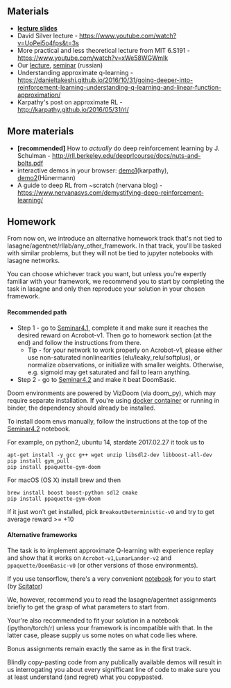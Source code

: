 ## Materials
* [__lecture slides__](https://docviewer.yandex.ru/?url=ya-disk-public%3A%2F%2FG3IXcG62RwNUGSSos%2BuGhtgXNfsBjP9RxUtUfgCffIk%3D%3A%2Flecture4.pdf&name=lecture4.pdf&c=58b0d2eb4e0f)
* David Silver lecture - https://www.youtube.com/watch?v=UoPei5o4fps&t=3s
* More practical and less theoretical lecture from MIT 6.S191 - https://www.youtube.com/watch?v=xWe58WGWmlk
* Our [lecture](https://yadi.sk/i/AHDU2p_j3FT3nr), [seminar](https://yadi.sk/i/EeUeheri3FT3ra) (russian)
* Understanding approximate q-learning - https://danieltakeshi.github.io/2016/10/31/going-deeper-into-reinforcement-learning-understanding-q-learning-and-linear-function-approximation/
* Karpathy's post on approximate RL - http://karpathy.github.io/2016/05/31/rl/

## More materials
* __[recommended]__ How to _actually_ do deep reinforcement learning by J. Schulman - http://rll.berkeley.edu/deeprlcourse/docs/nuts-and-bolts.pdf
* interactive demos in your browser: [demo1](http://cs.stanford.edu/people/karpathy/convnetjs/demo/rldemo.html)(karpathy), [demo2](http://janhuenermann.com/projects/learning-to-drive)(Hünermann)
* A guide to deep RL from ~scratch (nervana blog) - https://www.nervanasys.com/demystifying-deep-reinforcement-learning/


## Homework

From now on, we introduce an alternative homework track that's not tied to lasagne/agentnet/rllab/any_other_framework. In that track, you'll be tasked with similar problems, but they will not be tied to jupyter notebooks with lasagne networks.

You can choose whichever track you want, but unless you're expertly familiar with your framework, we recommend you to start by completing the task in lasagne and only then reproduce your solution in your chosen framework.


#### Recommended path

* Step 1 - go to [Seminar4.1](https://github.com/yandexdataschool/Practical_RL/blob/master/week4/Seminar4.1_experience_replay.ipynb), complete it and make sure it reaches the desired reward on Acrobot-v1. Then go to homework section (at the end) and follow the instructions from there.
  * Tip - for your network to work properly on Acrobot-v1, please either use non-saturated nonlinearities (elu/leaky_relu/softplus), or normalize observations, or initialize with smaller weights. Otherwise, e.g. sigmoid may get saturated and fail to learn anything.
* Step 2 - go to [Seminar4.2](https://github.com/yandexdataschool/Practical_RL/blob/master/week4/Seminar4.2_conv_agent.ipynb) and make it beat DoomBasic. 
 
Doom environments are powered by VizDoom (via doom_py), which may require separate installation. If you're using [docker container](https://github.com/yandexdataschool/Practical_RL/blob/master/docker) or running in binder, the dependency should already be installed.

To install doom envs manually, follow the instructions at the top of the [Seminar4.2](https://github.com/yandexdataschool/Practical_RL/blob/master/week4/Seminar4.2_conv_agent.ipynb) notebook.

For example, on python2, ubuntu 14, stardate 2017.02.27 it took us to
```
apt-get install -y gcc g++ wget unzip libsdl2-dev libboost-all-dev
pip install gym_pull
pip install ppaquette-gym-doom
```

For macOS (OS X) install brew and then
```
brew install boost boost-python sdl2 cmake
pip install ppaquette-gym-doom
````

If it just won't get installed, pick `BreakoutDeterministic-v0` and try to get average reward >= +10
  

#### Alternative frameworks

The task is to implement approximate Q-learning with experience replay and show that it works on `Acrobot-v1`,`LunarLander-v2` and `ppaquette/DoomBasic-v0` (or other versions of those environments).

If you use tensorflow, there's a very convenient [notebook](https://github.com/yandexdataschool/Practical_RL/blob/master/week4/Seminar4.0_recap_approx_qlearning-tf.ipynb) for you to start (by [Scitator](https://github.com/Scitator))

We, however, recommend you to read the lasagne/agentnet assignments briefly to get the grasp of what parameters to start from.

Your're also recommended to fit your solution in a notebook (ipython/torch/r) unless your framework is incompatible with that. In the latter case, please supply us some notes on what code lies where.

Bonus assignments remain exactly the same as in the first track.

Blindly copy-pasting code from any publically available demos will result in us interrogating you about every signifficant line of code to make sure you at least understand (and regret) what you copypasted.


